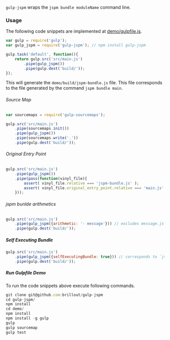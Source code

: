 `gulp-jspm` wraps the `jspm bundle moduleName` command line.

### Usage

The following code snippets are implemented at [demo/gulpfile.js](demo/gulpfile.js).

```js
var gulp = require('gulp');
var gulp_jspm = require('gulp-jspm'); // npm install gulp-jspm

gulp.task('default', function(){
    return gulp.src('src/main.js')
        .pipe(gulp_jspm())
        .pipe(gulp.dest('build/'));
});
```

This will generate the `demo/build/jspm-bundle.js` file.
This file corresponds to the file generated by the command `jspm bundle main`.


###### Source Map

```js
var sourcemaps = require('gulp-sourcemaps');

gulp.src('src/main.js')
    .pipe(sourcemaps.init())
    .pipe(gulp_jspm())
    .pipe(sourcemaps.write('.'))
    .pipe(gulp.dest('build/'));
```

###### Original Entry Point

```js
gulp.src('src/main.js')
    .pipe(gulp_jspm())
    .pipe(pass(function(vinyl_file){
        assert( vinyl_file.relative === 'jspm-bundle.js' );
        assert( vinyl_file.original_entry_point.relative === 'main.js' );
    }));
```

###### jspm bunlde arithmetics

```js
gulp.src('src/main.js')
    .pipe(gulp_jspm({arithmetic: '- message'})) // excludes message.js from bundle
    .pipe(gulp.dest('build/'));
```

##### Self Executing Bundle

```js
gulp.src('src/main.js')
    .pipe(gulp_jspm({selfExecutingBundle: true})) // corresponds to `jspm bundle-sfx main`
    .pipe(gulp.dest('build/'));
```

##### Run Gulpfile Demo

To run the code snippets above execute following commands.

```js
git clone git@github.com:brillout/gulp-jspm
cd gulp-jspm/
npm install
cd demo/
npm install
npm install -g gulp
gulp
gulp sourcemap
gulp test
```

